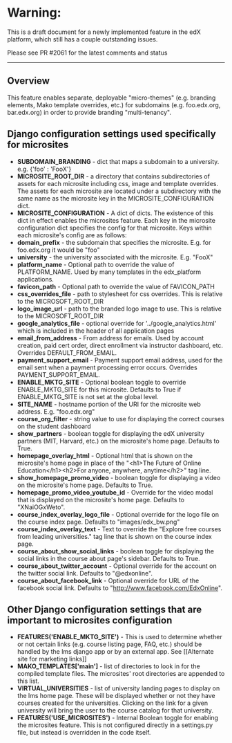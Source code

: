 # Warning:
This is a draft document for a newly implemented feature in the edX platform, which still has a couple outstanding issues.

Please see PR #2061 for the latest comments and status
***
## Overview

This feature enables separate, deployable "micro-themes" (e.g. branding elements, Mako template overrides, etc.) for subdomains (e.g. foo.edx.org, bar.edx.org) in order to provide branding "multi-tenancy".

## Django configuration settings used specifically for microsites

* **SUBDOMAIN_BRANDING** - dict that maps a subdomain to a university. e.g. {'foo' : 'FooX'}
* **MICROSITE_ROOT_DIR** - a directory that contains subdirectories of assets for each microsite including css, image and template overrides. The assets for each microsite are located under a subdirectory with the same name as the microsite key in the MICROSITE_CONFIGURATION dict.
* **MICROSITE_CONFIGURATION** - A dict of dicts. The existence of this dict in effect enables the microsites feature. Each key in the microsite configuration dict specifies the config for that microsite. Keys within each microsite's config are as follows:
 * **domain_prefix** - the subdomain that specifies the microsite. E.g. for foo.edx.org it would be "foo"
 * **university** - the university associated with the microsite. E.g. "FooX"
 * **platform_name** - Optional path to override the value of PLATFORM_NAME. Used by many templates in the edx_platform applications.
 * **favicon_path** - Optional path to override the value of FAVICON_PATH
 * **css_overrides_file** - path to stylesheet for css overrides. This is relative to the MICROSOFT_ROOT_DIR
 * **logo_image_url** - path to the branded logo image to use. This is relative to the MICROSOFT_ROOT_DIR
 * **google_analytics_file** - optional override for '../google_analytics.html' which is included in the header of all application pages
 * **email_from_address** - From address for emails. Used by account creation, paid cert order, direct enrollment via instructor dashboard, etc. Overrides DEFAULT_FROM_EMAIL.
 * **payment_support_email** - Payment support email address, used for the email sent when a payment processing error occurs. Overrides PAYMENT_SUPPORT_EMAIL.
 * **ENABLE_MKTG_SITE** - Optional boolean toggle to override ENABLE_MKTG_SITE for this microsite. Defaults to True if ENABLE_MKTG_SITE is not set at the global level.
 * **SITE_NAME** - hostname portion of the URI for the microsite web address. E.g. "foo.edx.org"
 * **course_org_filter** - string value to use for displaying the correct courses on the student dashboard
 * **show_partners** - boolean toggle for displaying the edX university partners (MIT, Harvard, etc.) on the microsite's home page. Defaults to True.
 * **homepage_overlay_html** - Optional html that is shown on the microsite's home page in place of the "\<h1>The Future of Online Education\</h1>\<h2>For anyone, anywhere, anytime\</h2>" tag line.
 * **show_homepage_promo_video** - boolean toggle for displaying a video on the microsite's home page. Defaults to True.
 * **homepage_promo_video_youtube_id** - Override for the video modal that is displayed on the microsite's home page. Defaults to "XNaiOGxWeto".
 * **course_index_overlay_logo_file** - Optional override for the logo file on the course index page. Defaults to "images/edx_bw.png"
 * **course_index_overlay_text** - Text to override the "Explore free courses from leading universities." tag line that is shown on the course index page.
 * **course_about_show_social_links** - boolean toggle for displaying the social links in the course about page's sidebar. Defaults to True.
 * **course_about_twitter_account** - Optional override for the account on the twitter social link. Defaults to "@edxonline".
 * **course_about_facebook_link** - Optional override for URL of the facebook social link. Defaults to "http://www.facebook.com/EdxOnline".


## Other Django configuration settings that are important to microsites configuration

* **FEATURES('ENABLE_MKTG_SITE')** - This is used to determine whether or not certain links (e.g. course listing page, FAQ, etc.) should be handled by the lms django app or by an external app. See [[Alternate site for marketing links]]
* **MAKO_TEMPLATES['main']** - list of directories to look in for the compiled template files. The microsites' root directories are appended to this list.
* **VIRTUAL_UNIVERSITIES** - list of university landing pages to display on the lms home page. These will be displayed whether or not they have courses created for the universities. Clicking on the link for a given university will bring the user to the course catalog for that university.
* **FEATURES('USE_MICROSITES')** - Internal Boolean toggle for enabling the microsites feature. This is not configured directly in a settings.py file, but instead is overridden in the code itself.
